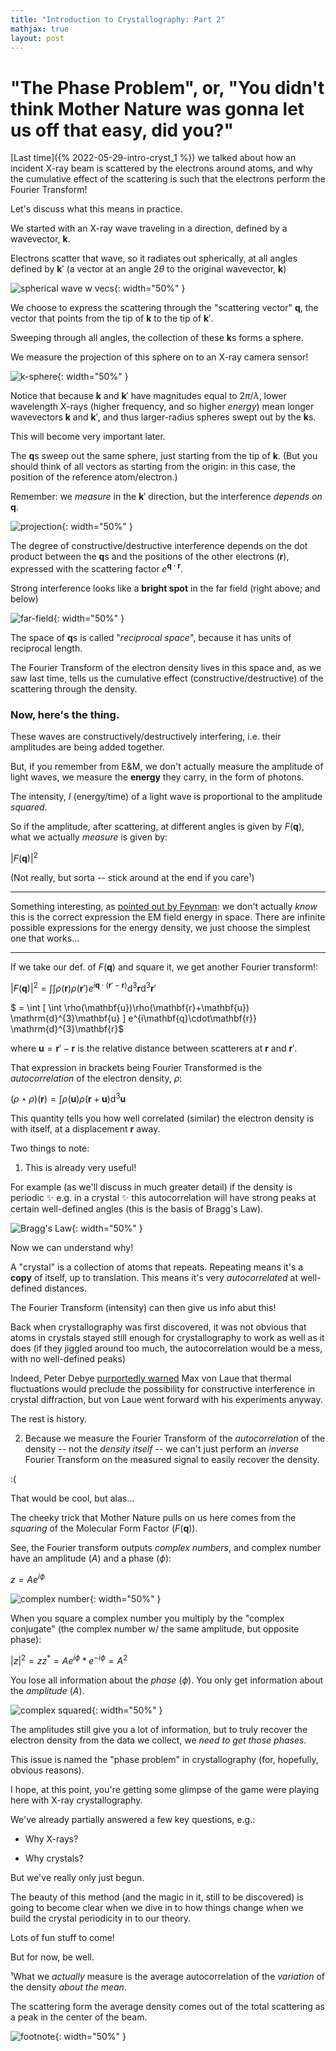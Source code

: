 ```yaml
---
title: "Introduction to Crystallography: Part 2"
mathjax: true
layout: post
---
```


# "The Phase Problem", or, "You didn't think Mother Nature was gonna let us off that easy, did you?"

[Last time]({% 2022-05-29-intro-cryst_1 %}) we talked about how an incident X-ray beam is scattered by the electrons around atoms, and why the cumulative effect of the scattering is such that the electrons perform the Fourier Transform!

Let's discuss what this means in practice.

We started with an X-ray wave traveling in a direction, defined by a wavevector, $\mathbf{k}$. 

Electrons scatter that wave, so it radiates out spherically, at all angles defined by $\mathbf{k}'$ (a vector at an angle $2\theta$ to the original wavevector, $\mathbf{k}$)

![spherical wave w vecs](/blog/assets/images/spherical_wave_w_vecs.jpeg){: width="50%" }

We choose to express the scattering through the "scattering vector" $\mathbf{q}$, the vector that points from the tip of $\mathbf{k}$ to the tip of $\mathbf{k}'$.

Sweeping through all angles, the collection of these $\mathbf{k}$s forms a sphere. 

<!--more-->

We measure the projection of this sphere on to an X-ray camera sensor!

![k-sphere](/blog/assets/images/k-sphere.jpeg){: width="50%" }

Notice that because $\mathbf{k}$ and $\mathbf{k}'$ have magnitudes equal to $2\pi/\lambda$, lower wavelength X-rays (higher frequency, and so higher *energy*) mean longer wavevectors $\mathbf{k}$ and $\mathbf{k}'$, and thus larger-radius spheres swept out by the $\mathbf{k}$s.

This will become very important later.

The $\mathbf{q}$s sweep out the same sphere, just starting from the tip of $\mathbf{k}$. (But you should think of all vectors as starting from the origin: in this case, the position of the reference atom/electron.)

Remember: we *measure* in the $\mathbf{k}'$ direction, but the interference *depends on* $\mathbf{q}$.

![projection](/blog/assets/images/projection_on_detector.jpeg){: width="50%" }

The degree of constructive/destructive interference depends on the dot product between the $\mathbf{q}$s and the positions of the other electrons ($\mathbf{r}$), expressed with the scattering factor $e^{\mathbf{q}\cdot\mathbf{r}}$.

Strong interference looks like a **bright spot** in the far field (right above; and below)

![far-field](/blog/assets/images/far_field.jpeg){: width="50%" }

The space of $\mathbf{q}$s is called "*reciprocal space*", because it has units of reciprocal length. 

The Fourier Transform of the electron density lives in this space and, as we saw last time, tells us the cumulative effect (constructive/destructive) of the scattering through the density.


### Now, here's the thing. 

These waves are constructively/destructively interfering, i.e. their amplitudes are being added together. 

But, if you remember from E&M, we don't actually measure the amplitude of light waves, we measure the **energy** they carry, in the form of photons.

The intensity, $I$ (energy/time) of a light wave is proportional to the amplitude *squared*.

So if the amplitude, after scattering, at different angles is given by $F(\mathbf{q})$, what we actually *measure* is given by:

$|F(\mathbf{q})|^{2}$

(Not really, but sorta -- stick around at the end if you care¹)

---

Something interesting, as [pointed out by Feynman](https://www.feynmanlectures.caltech.edu/II_27.html#Ch27-S4): we don't actually *know* this is the correct expression the EM field energy in space. There are infinite possible expressions for the energy density, we just choose the simplest one that works...

---

If we take our def. of $F(\mathbf{q})$ and square it, we get another Fourier transform!:

$|F(\mathbf{q})|^{2} = \int \int \rho(\mathbf{r})\rho(\mathbf{r}') e^{i\mathbf{q}\cdot(\mathbf{r}'-\mathbf{r})} \mathrm{d}^{3}\mathbf{r} \mathrm{d}^{3}\mathbf{r}'$

$ = \int \[ \int \rho(\mathbf{u})\rho(\mathbf{r}+\mathbf{u}) \mathrm{d}^{3}\mathbf{u} \] e^{i\mathbf{q}\cdot\mathbf{r}} \mathrm{d}^{3}\mathbf{r}$

where $\mathbf{u} = \mathbf{r}'-\mathbf{r}$ is the relative distance between scatterers at $\mathbf{r}$ and $\mathbf{r}'$.

That expression in brackets being Fourier Transformed is the *autocorrelation* of the electron density, $\rho$: 

$(\rho\star\rho)(\mathbf{r}) = \int \rho(\mathbf{u})\rho(\mathbf{r}+\mathbf{u}) \mathrm{d}^3\mathbf{u}$

This quantity tells you how well correlated (similar) the electron density is with itself, at a displacement $\mathbf{r}$ away.

Two things to note:

1) This is already very useful! 

For example (as we'll discuss in much greater detail) if the density is periodic ✨ e.g. in a crystal ✨ this autocorrelation will have strong peaks at certain well-defined angles (this is the basis of Bragg's Law).

![Bragg's Law](/blog/assets/images/Braggs_law.jpeg){: width="50%" }

Now we can understand why!

A "crystal" is a collection of atoms that repeats. Repeating means it's a **copy** of itself, up to translation. This means it's very *autocorrelated* at well-defined distances.

The Fourier Transform (intensity) can then give us info abut this!

Back when crystallography was first discovered, it was not obvious that atoms in crystals stayed still enough for crystallography to work as well as it does (if they jiggled around too much, the autocorrelation would be a mess, with no well-defined peaks)

Indeed, Peter Debye [purportedly warned](https://onlinelibrary.wiley.com/doi/abs/10.1002/qua.560350606) Max von Laue that thermal fluctuations would preclude the possibility for constructive interference in crystal diffraction, but von Laue went forward with his experiments anyway. 

The rest is history.

2) Because we measure the Fourier Transform of the *autocorrelation* of the density -- not the  *density itself* -- we can't just perform an *inverse* Fourier Transform on the measured signal to easily recover the density.

:(

That would be cool, but alas...

The cheeky trick that Mother Nature pulls on us here comes from the *squaring* of the Molecular Form Factor ($F(\mathbf{q})$).

See, the Fourier transform outputs *complex numbers*, and complex number have an amplitude ($A$) and a phase ($\phi$):

$z = Ae^{i\phi}$

![complex number](/blog/assets/images/complex.jpeg){: width="50%" }

When you square a complex number you multiply by the "complex conjugate" (the complex number w/ the same amplitude, but opposite phase):

$|z|^{2} = z z^{\ast} = Ae^{i\phi} * e^{-i\phi} = A^{2}$

You lose all information about the *phase* ($\phi$). You only get information about the *amplitude* ($A$).

![complex squared](/blog/assets/images/complex_squared.jpeg){: width="50%" }

The amplitudes still give you a lot of information, but to truly recover the electron density from the data we collect, we *need to get those phases*.

This issue is named the "phase problem" in crystallography (for, hopefully, obvious reasons).

I hope, at this point, you're getting some glimpse of the game were playing here with X-ray crystallography.

We've already partially answered a few key questions, e.g.:

- Why X-rays? 

- Why crystals?

But we've really only just begun. 

The beauty of this method (and the magic in it, still to be discovered) is going to become clear when we dive in to how things change when we build the crystal periodicity in to our theory.

Lots of fun stuff to come! 

But for now, be well.

¹What we *actually* measure is the average autocorrelation of the *variation* of the density *about the mean*.

The scattering form the average density comes out of the total scattering as a peak in the center of the beam.

![footnote](/blog/assets/images/footnote.jpeg){: width="50%" }